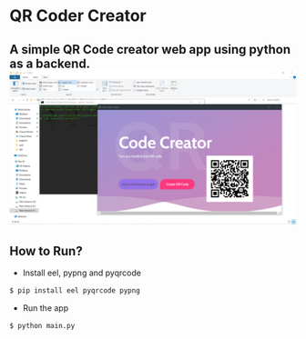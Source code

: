 # QR Coder Creator



A simple QR Code creator web app using python as a backend. 
![](ss.png)
-


## How to Run? 

- Install eel, pypng and pyqrcode

```sh
$ pip install eel pyqrcode pypng
```

- Run the app

```sh
$ python main.py
```
```
